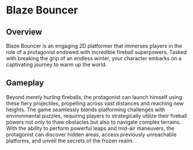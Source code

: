 # Blaze Bouncer

## Overview

Blaze Bouncer is an engaging 2D platformer that immerses players in the role of a protagonist endowed with incredible fireball superpowers. Tasked with breaking the grip of an endless winter, your character embarks on a captivating journey to warm up the world.

## Gameplay

Beyond merely hurling fireballs, the protagonist can launch himself using these fiery projectiles, propelling across vast distances and reaching new heights. The game seamlessly blends platforming challenges with environmental puzzles, requiring players to strategically utilize their fireball powers not only to thaw obstacles but also to navigate complex terrains. With the ability to perform powerful leaps and mid-air maneuvers, the protagonist can discover hidden areas, access previously unreachable platforms, and unveil the secrets of the frozen realm.
